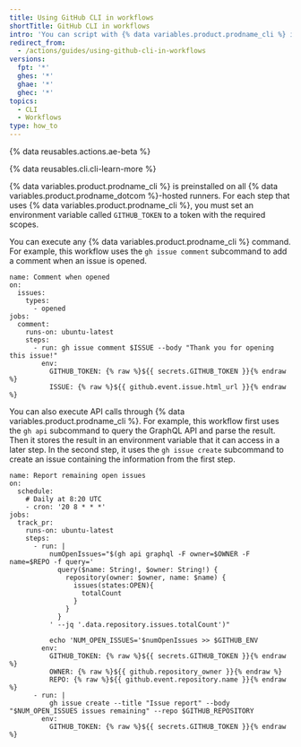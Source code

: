 ```yaml
---
title: Using GitHub CLI in workflows
shortTitle: GitHub CLI in workflows
intro: 'You can script with {% data variables.product.prodname_cli %} in {% data variables.product.prodname_actions %} workflows.'
redirect_from:
  - /actions/guides/using-github-cli-in-workflows
versions:
  fpt: '*'
  ghes: '*'
  ghae: '*'
  ghec: '*'
topics:
  - CLI
  - Workflows
type: how_to
---
```


{% data reusables.actions.ae-beta %}

{% data reusables.cli.cli-learn-more %}

{% data variables.product.prodname_cli %} is preinstalled on all {% data variables.product.prodname_dotcom %}-hosted runners. For each step that uses {% data variables.product.prodname_cli %}, you must set an environment variable called `GITHUB_TOKEN` to a token with the required scopes.

You can execute any {% data variables.product.prodname_cli %} command. For example, this workflow uses the `gh issue comment` subcommand to add a comment when an issue is opened.

```yaml{:copy}
name: Comment when opened
on:
  issues:
    types:
      - opened
jobs:
  comment:
    runs-on: ubuntu-latest
    steps:
      - run: gh issue comment $ISSUE --body "Thank you for opening this issue!"
        env:
          GITHUB_TOKEN: {% raw %}${{ secrets.GITHUB_TOKEN }}{% endraw %}
          ISSUE: {% raw %}${{ github.event.issue.html_url }}{% endraw %}
```

You can also execute API calls through {% data variables.product.prodname_cli %}. For example, this workflow first uses the `gh api` subcommand to query the GraphQL API and parse the result. Then it stores the result in an environment variable that it can access in a later step. In the second step, it uses the `gh issue create` subcommand to create an issue containing the information from the first step.

```yaml{:copy}
name: Report remaining open issues
on: 
  schedule: 
    # Daily at 8:20 UTC
    - cron: '20 8 * * *'
jobs:
  track_pr:
    runs-on: ubuntu-latest
    steps:
      - run: |
          numOpenIssues="$(gh api graphql -F owner=$OWNER -F name=$REPO -f query='
            query($name: String!, $owner: String!) {
              repository(owner: $owner, name: $name) {
                issues(states:OPEN){
                  totalCount
                }
              }
            }
          ' --jq '.data.repository.issues.totalCount')"

          echo 'NUM_OPEN_ISSUES='$numOpenIssues >> $GITHUB_ENV
        env:
          GITHUB_TOKEN: {% raw %}${{ secrets.GITHUB_TOKEN }}{% endraw %}
          OWNER: {% raw %}${{ github.repository_owner }}{% endraw %}
          REPO: {% raw %}${{ github.event.repository.name }}{% endraw %}
      - run: |
          gh issue create --title "Issue report" --body "$NUM_OPEN_ISSUES issues remaining" --repo $GITHUB_REPOSITORY
        env:
          GITHUB_TOKEN: {% raw %}${{ secrets.GITHUB_TOKEN }}{% endraw %}
```
